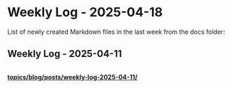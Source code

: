 # Weekly Log - 2025-04-18

List of newly created Markdown files in the last week from the docs folder:

## Weekly Log - 2025-04-11
![]()



**[topics/blog/posts/weekly-log-2025-04-11/](https://levoxtrip.github.io/TKB/topics/blog/posts/weekly-log-2025-04-11/)**

